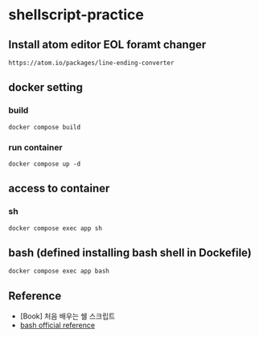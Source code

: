 # shellscript-practice


## Install atom editor EOL foramt changer
```
https://atom.io/packages/line-ending-converter
```

## docker setting
### build
```
docker compose build
```
### run container
```
docker compose up -d
```

## access to container
### sh
```
docker compose exec app sh
```

## bash (defined installing bash shell in Dockefile)
```
docker compose exec app bash
```

## Reference
- \[Book\] 처음 배우는 쉘 스크립트
- [bash official reference](http://www.gnu.org/software/bash/manual/bash.html)
